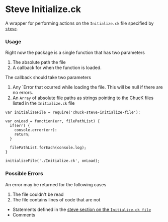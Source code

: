 # Steve Initialize.ck #
A wrapper for performing actions on the `Initialize.ck` file specified by  [`steve`](https://www.github.com/brycekbargar/steve).

### Usage ###
Right now the package is a single function that has two parameters
1. The absolute path the file
1. A callback for when the function is loaded.

The callback should take two parameters
1. Any `Error that ocurred while loading the file. This will be null if there are no errors.
1. An `Array` of absolute file paths as strings pointing to the ChucK files listed in the `Initialize.ck` file


```
var initializeFile = require('chuck-steve-initialize-file'):

var onLoad = function(err, filePathList) {
  if(err) {
    console.error(err):
    return;
  }

  filePathList.forEach(console.log);
}

initializeFile('./Initialize.ck', onLoad);
```

### Possible Errors ###
An error may be returned for the following cases
1. The file couldn't be read
1. The file contains lines of code that are not
  - Statements defined in the [steve section on the `Initialize.ck file`](https://www.github.com/brycekbargar/steve)
  - Comments
